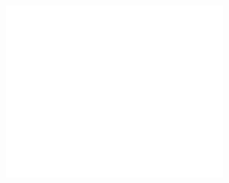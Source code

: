 <div align="center">
		<img src="./hack.svg" width="800" height="400" alt="Click to see the source">
</div>
